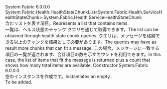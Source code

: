 <Type Name="ServiceHealthStateChunkList" FullName="System.Fabric.Health.ServiceHealthStateChunkList">
  <TypeSignature Language="C#" Value="public sealed class ServiceHealthStateChunkList : System.Fabric.Health.HealthStateChunkList&lt;System.Fabric.Health.ServiceHealthStateChunk&gt;" />
  <TypeSignature Language="ILAsm" Value=".class public auto ansi sealed beforefieldinit ServiceHealthStateChunkList extends System.Fabric.Health.HealthStateChunkList`1&lt;class System.Fabric.Health.ServiceHealthStateChunk&gt;" />
  <TypeSignature Language="DocId" Value="T:System.Fabric.Health.ServiceHealthStateChunkList" />
  <TypeSignature Language="VB.NET" Value="Public NotInheritable Class ServiceHealthStateChunkList&#xA;Inherits HealthStateChunkList(Of ServiceHealthStateChunk)" />
  <TypeSignature Language="F#" Value="type ServiceHealthStateChunkList = class&#xA;    inherit HealthStateChunkList&lt;ServiceHealthStateChunk&gt;" />
  <AssemblyInfo>
    <AssemblyName>System.Fabric</AssemblyName>
    <AssemblyVersion>6.0.0.0</AssemblyVersion>
  </AssemblyInfo>
  <Base>
    <BaseTypeName>System.Fabric.Health.HealthStateChunkList&lt;System.Fabric.Health.ServiceHealthStateChunk&gt;</BaseTypeName>
    <BaseTypeArguments>
      <BaseTypeArgument TypeParamName="T">System.Fabric.Health.ServiceHealthStateChunk</BaseTypeArgument>
    </BaseTypeArguments>
  </Base>
  <Interfaces />
  <Docs>
    <summary>
            <span data-ttu-id="49bc5-101">含むリストを表す<see cref="T:System.Fabric.Health.ServiceHealthStateChunk" />項目。</span><span class="sxs-lookup"><span data-stu-id="49bc5-101">Represents a list that contains <see cref="T:System.Fabric.Health.ServiceHealthStateChunk" /> items.</span></span>
            </summary>
    <remarks><span data-ttu-id="49bc5-102">一覧は、ヘルス状態のチャンク クエリを通じて取得できます。</span><span class="sxs-lookup"><span data-stu-id="49bc5-102">The list can be obtained through health state chunk queries.</span></span> <span data-ttu-id="49bc5-103">クエリは、メッセージを格納できる以上のチャンクを結果として必要があります。</span><span class="sxs-lookup"><span data-stu-id="49bc5-103">The queries may have as result more chunks that can fit a message.</span></span>
            <span data-ttu-id="49bc5-104">この場合、メッセージに一致する項目の一覧が返されます、合計項目の数を示すカウントを利用できます。</span><span class="sxs-lookup"><span data-stu-id="49bc5-104">In this case, the list of items that fit the message is returned plus a count that shows how many total items are available.</span></span></remarks>
  </Docs>
  <Members>
    <Member MemberName=".ctor">
      <MemberSignature Language="C#" Value="public ServiceHealthStateChunkList ();" />
      <MemberSignature Language="ILAsm" Value=".method public hidebysig specialname rtspecialname instance void .ctor() cil managed" />
      <MemberSignature Language="DocId" Value="M:System.Fabric.Health.ServiceHealthStateChunkList.#ctor" />
      <MemberSignature Language="VB.NET" Value="Public Sub New ()" />
      <MemberType>Constructor</MemberType>
      <AssemblyInfo>
        <AssemblyName>System.Fabric</AssemblyName>
        <AssemblyVersion>6.0.0.0</AssemblyVersion>
      </AssemblyInfo>
      <Parameters />
      <Docs>
        <summary>
            <span data-ttu-id="49bc5-105">空のインスタンスを作成<see cref="T:System.Fabric.Health.ServiceHealthStateChunkList" />です。</span><span class="sxs-lookup"><span data-stu-id="49bc5-105">Instantiates an empty <see cref="T:System.Fabric.Health.ServiceHealthStateChunkList" />.</span></span>
            </summary>
        <remarks>To be added.</remarks>
      </Docs>
    </Member>
  </Members>
</Type>